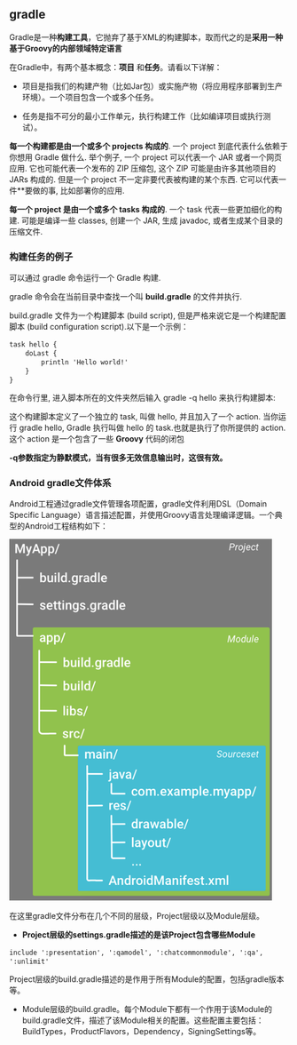 ## gradle
Gradle是一种**构建工具**，它抛弃了基于XML的构建脚本，取而代之的是**采用一种基于Groovy的内部领域特定语言**

在Gradle中，有两个基本概念：**项目** 和**任务**。请看以下详解：

 - 项目是指我们的构建产物（比如Jar包）或实施产物（将应用程序部署到生产环境）。一个项目包含一个或多个任务。

 - 任务是指不可分的最小工作单元，执行构建工作（比如编译项目或执行测试）。


**每一个构建都是由一个或多个 projects 构成的**. 一个 project 到底代表什么依赖于你想用 Gradle 做什么. 举个例子, 一个 project 可以代表一个 JAR 或者一个网页应用. 它也可能代表一个发布的 ZIP 压缩包, 这个 ZIP 可能是由许多其他项目的 JARs 构成的. 但是一个 project 不一定非要代表被构建的某个东西. 它可以代表一件**要做的事, 比如部署你的应用.

**每一个 project 是由一个或多个 tasks 构成的**. 一个 task 代表一些更加细化的构建. 可能是编译一些 classes, 创建一个 JAR, 生成 javadoc, 或者生成某个目录的压缩文件.

### 构建任务的例子
可以通过 gradle 命令运行一个 Gradle 构建.

gradle 命令会在当前目录中查找一个叫 **build.gradle** 的文件并执行.

build.gradle 文件为一个构建脚本 (build script), 但是严格来说它是一个构建配置脚本 (build configuration script).以下是一个示例：

```
task hello {
    doLast {
        println 'Hello world!'
    }
}
```

在命令行里, 进入脚本所在的文件夹然后输入 gradle -q hello 来执行构建脚本:

这个构建脚本定义了一个独立的 task, 叫做 hello, 并且加入了一个 action. 当你运行 gradle hello, Gradle 执行叫做 hello 的 task.也就是执行了你所提供的 action. 这个 action 是一个包含了一些 **Groovy** 代码的闭包

**-q参数指定为静默模式，当有很多无效信息输出时，这很有效。**

### Android gradle文件体系

Android工程通过gradle文件管理各项配置，gradle文件利用DSL（Domain Specific Language）语言描述配置，并使用Groovy语言处理编译逻辑。一个典型的Android工程结构如下：

![](image/gradle0.png)

在这里gradle文件分布在几个不同的层级，Project层级以及Module层级。

 - **Project层级的settings.gradle描述的是该Project包含哪些Module**

```
include ':presentation', ':qamodel', ':chatcommonmodule', ':qa', ':unlimit'
```

Project层级的build.gradle描述的是作用于所有Module的配置，包括gradle版本等。

 - Module层级的build.gradle。每个Module下都有一个作用于该Module的build.gradle文件，描述了该Module相关的配置。这些配置主要包括：BuildTypes，ProductFlavors，Dependency，SigningSettings等。
